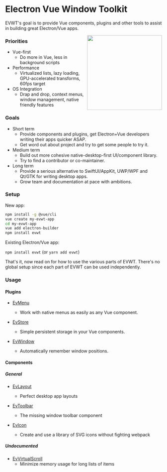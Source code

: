 # Electron Vue Window Toolkit

EVWT's goal is to provide Vue components, plugins and other tools to assist in building great Electron/Vue apps.

<img src="https://avatars2.githubusercontent.com/u/69093854?s=400&u=700c335218280e5a3bfd1d88f82bcc8c05714df6&v=4" align="right" height="240">

### Priorities
* Vue-first
  * Do more in Vue, less in background scripts
* Performance
  * Virtualized lists, lazy loading, GPU-accelerated transforms, 60fps target
* OS Integration
  * Drap and drop, context menus, window management, native friendly features

### Goals
* Short term
  * Provide components and plugins, get Electron+Vue developers writing their apps quicker ASAP.
  * Get word out about project and try to get some people to try it.
* Medium term
  * Build out more cohesive native-desktop-first UI/component library.
  * Try to find a contributor or co-maintainer.
* Long term
  * Provide a serious alternative to SwiftUI/AppKit, UWP/WPF and Qt/GTK for writing desktop apps.
  * Grow team and documentation at pace with ambitions.

### Setup

New app:

```bash
npm install -g @vue/cli
vue create my-evwt-app
cd my-evwt-app
vue add electron-builder
npm install evwt
```

Existing Electron/Vue app:

`npm install evwt` (or `yarn add evwt`)

That's it, now read on for how to use the various parts of EVWT. There's no global setup since each part of EVWT can be used independently.

### Usage

#### Plugins

* [EvMenu](https://github.com/evwt/evwt/blob/master/EvMenu.md)
  - Work with native menus as easily as any Vue component.

* [EvStore](https://github.com/evwt/evwt/blob/master/EvStore.md)
  - Simple persistent storage in your Vue components.

* [EvWindow](https://github.com/evwt/evwt/blob/master/EvWindow.md)
  - Automatically remember window positions.

#### Components

##### General

* [EvLayout](https://github.com/evwt/evwt/blob/master/EvLayout.md)
  - Perfect desktop app layouts

* [EvToolbar](https://github.com/evwt/evwt/blob/master/EvToolbar.md)
  - The missing window toolbar component

* [EvIcon](https://github.com/evwt/evwt/blob/master/EvIcon.md)
  - Create and use a library of SVG icons without fighting webpack

##### Undocumented

* [EvVirtualScroll](https://github.com/evwt/evwt/blob/master/EvVirtualScroll.md)
  - Minimize memory usage for long lists of items
